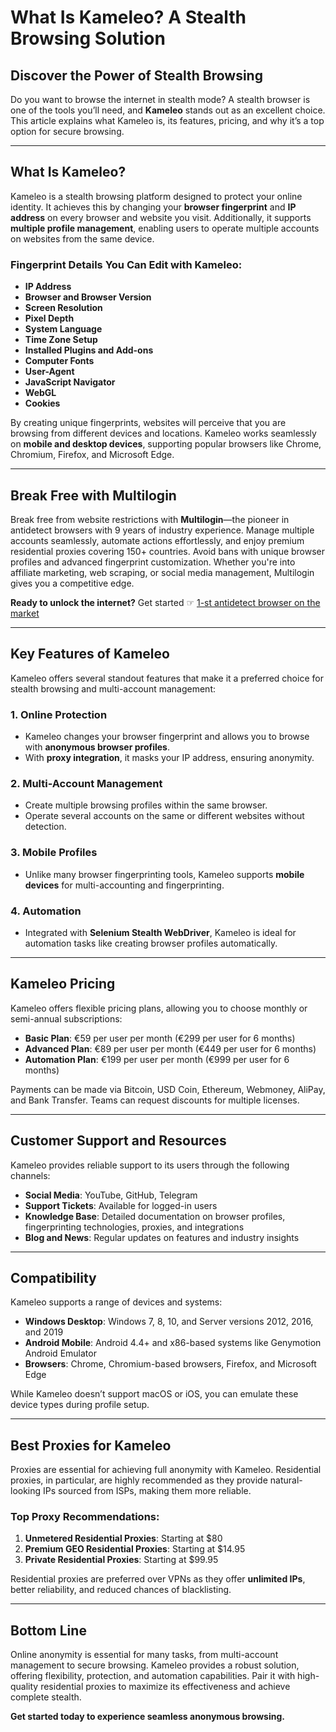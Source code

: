 # What Is Kameleo? A Stealth Browsing Solution

## Discover the Power of Stealth Browsing

Do you want to browse the internet in stealth mode? A stealth browser is one of the tools you’ll need, and **Kameleo** stands out as an excellent choice. This article explains what Kameleo is, its features, pricing, and why it’s a top option for secure browsing.

---

## What Is Kameleo?

Kameleo is a stealth browsing platform designed to protect your online identity. It achieves this by changing your **browser fingerprint** and **IP address** on every browser and website you visit. Additionally, it supports **multiple profile management**, enabling users to operate multiple accounts on websites from the same device.

### Fingerprint Details You Can Edit with Kameleo:

- **IP Address**
- **Browser and Browser Version**
- **Screen Resolution**
- **Pixel Depth**
- **System Language**
- **Time Zone Setup**
- **Installed Plugins and Add-ons**
- **Computer Fonts**
- **User-Agent**
- **JavaScript Navigator**
- **WebGL**
- **Cookies**

By creating unique fingerprints, websites will perceive that you are browsing from different devices and locations. Kameleo works seamlessly on **mobile and desktop devices**, supporting popular browsers like Chrome, Chromium, Firefox, and Microsoft Edge.

---

## Break Free with Multilogin

Break free from website restrictions with **Multilogin**—the pioneer in antidetect browsers with 9 years of industry experience. Manage multiple accounts seamlessly, automate actions effortlessly, and enjoy premium residential proxies covering 150+ countries. Avoid bans with unique browser profiles and advanced fingerprint customization. Whether you're into affiliate marketing, web scraping, or social media management, Multilogin gives you a competitive edge.

**Ready to unlock the internet?** Get started ☞ [1-st antidetect browser on the market](https://bit.ly/multIlogin)

---

## Key Features of Kameleo

Kameleo offers several standout features that make it a preferred choice for stealth browsing and multi-account management:

### 1. **Online Protection**
- Kameleo changes your browser fingerprint and allows you to browse with **anonymous browser profiles**.
- With **proxy integration**, it masks your IP address, ensuring anonymity.

### 2. **Multi-Account Management**
- Create multiple browsing profiles within the same browser.
- Operate several accounts on the same or different websites without detection.

### 3. **Mobile Profiles**
- Unlike many browser fingerprinting tools, Kameleo supports **mobile devices** for multi-accounting and fingerprinting.

### 4. **Automation**
- Integrated with **Selenium Stealth WebDriver**, Kameleo is ideal for automation tasks like creating browser profiles automatically.

---

## Kameleo Pricing

Kameleo offers flexible pricing plans, allowing you to choose monthly or semi-annual subscriptions:

- **Basic Plan**: €59 per user per month (€299 per user for 6 months)
- **Advanced Plan**: €89 per user per month (€449 per user for 6 months)
- **Automation Plan**: €199 per user per month (€999 per user for 6 months)

Payments can be made via Bitcoin, USD Coin, Ethereum, Webmoney, AliPay, and Bank Transfer. Teams can request discounts for multiple licenses.

---

## Customer Support and Resources

Kameleo provides reliable support to its users through the following channels:

- **Social Media**: YouTube, GitHub, Telegram
- **Support Tickets**: Available for logged-in users
- **Knowledge Base**: Detailed documentation on browser profiles, fingerprinting technologies, proxies, and integrations
- **Blog and News**: Regular updates on features and industry insights

---

## Compatibility

Kameleo supports a range of devices and systems:

- **Windows Desktop**: Windows 7, 8, 10, and Server versions 2012, 2016, and 2019
- **Android Mobile**: Android 4.4+ and x86-based systems like Genymotion Android Emulator
- **Browsers**: Chrome, Chromium-based browsers, Firefox, and Microsoft Edge

While Kameleo doesn’t support macOS or iOS, you can emulate these device types during profile setup.

---

## Best Proxies for Kameleo

Proxies are essential for achieving full anonymity with Kameleo. Residential proxies, in particular, are highly recommended as they provide natural-looking IPs sourced from ISPs, making them more reliable.

### Top Proxy Recommendations:

1. **Unmetered Residential Proxies**: Starting at $80
2. **Premium GEO Residential Proxies**: Starting at $14.95
3. **Private Residential Proxies**: Starting at $99.95

Residential proxies are preferred over VPNs as they offer **unlimited IPs**, better reliability, and reduced chances of blacklisting.

---

## Bottom Line

Online anonymity is essential for many tasks, from multi-account management to secure browsing. Kameleo provides a robust solution, offering flexibility, protection, and automation capabilities. Pair it with high-quality residential proxies to maximize its effectiveness and achieve complete stealth.

**Get started today to experience seamless anonymous browsing.**
